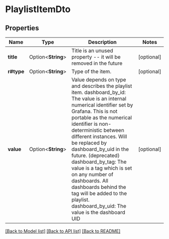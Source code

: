 # PlaylistItemDto

## Properties

Name | Type | Description | Notes
------------ | ------------- | ------------- | -------------
**title** | Option<**String**> | Title is an unused property -- it will be removed in the future | [optional]
**r#type** | Option<**String**> | Type of the item. | [optional]
**value** | Option<**String**> | Value depends on type and describes the playlist item.  dashboard_by_id: The value is an internal numerical identifier set by Grafana. This is not portable as the numerical identifier is non-deterministic between different instances. Will be replaced by dashboard_by_uid in the future. (deprecated) dashboard_by_tag: The value is a tag which is set on any number of dashboards. All dashboards behind the tag will be added to the playlist. dashboard_by_uid: The value is the dashboard UID | [optional]

[[Back to Model list]](../README.md#documentation-for-models) [[Back to API list]](../README.md#documentation-for-api-endpoints) [[Back to README]](../README.md)



